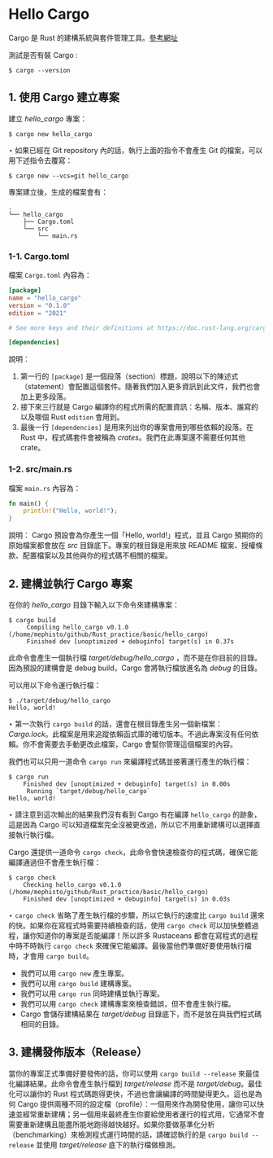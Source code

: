 # Hello Cargo

Cargo 是 Rust 的建構系統與套件管理工具。[參考網址](https://rust-lang.tw/book-tw/ch01-03-hello-cargo.html)

測試是否有裝 Cargo :
```shell
$ cargo --version
```



## 1. 使用 Cargo 建立專案

建立 *hello_cargo* 專案：

```shell
$ cargo new hello_cargo
```

$\star$ 如果已經在 Git repository 內的話，執行上面的指令不會產生 Git 的檔案，可以用下述指令去覆寫：
```shell
$ cargo new --vcs=git hello_cargo
```

專案建立後，生成的檔案會有：
```shell
.
└── hello_cargo
    ├── Cargo.toml
    └── src
        └── main.rs
```



### 1-1. Cargo.toml

檔案 `Cargo.toml` 內容為：
```toml
[package]
name = "hello_cargo"
version = "0.1.0"
edition = "2021"

# See more keys and their definitions at https://doc.rust-lang.org/cargo/reference/manifest.html

[dependencies]
```

說明：

1. 第一行的 `[package]` 是一個段落（section）標題，說明以下的陳述式（statement）會配置這個套件。隨著我們加入更多資訊到此文件，我們也會加上更多段落。
2. 接下來三行就是 Cargo 編譯你的程式所需的配置資訊：名稱、版本、誰寫的以及哪個 Rust `edition` 會用到。
3. 最後一行 `[dependencies]` 是用來列出你的專案會用到哪些依賴的段落。在 Rust 中，程式碼套件會被稱為 *crates*。我們在此專案還不需要任何其他 crate。



### 1-2. src/main.rs

檔案 `main.rs` 內容為：
```rust
fn main() {
    println!("Hello, world!");
}
```

說明：
Cargo 預設會為你產生一個「Hello, world!」程式，並且 Cargo 預期你的原始檔案都會放在 *src* 目錄底下。專案的根目錄是用來放 README 檔案、授權條款、配置檔案以及其他與你的程式碼不相關的檔案。



## 2. 建構並執行 Cargo 專案

在你的 *hello_cargo* 目錄下輸入以下命令來建構專案：
```shell
$ cargo build
	 Compiling hello_cargo v0.1.0 (/home/mephisto/github/Rust_practice/basic/hello_cargo)
     Finished dev [unoptimized + debuginfo] target(s) in 0.37s
```

此命令會產生一個執行檔 *target/debug/hello_cargo* ，而不是在你目前的目錄。因為預設的建構會是 debug build，Cargo 會將執行檔放進名為 *debug* 的目錄。

可以用以下命令運行執行檔：
```shell
$ ./target/debug/hello_cargo
Hello, world!
```

$\star$ 第一次執行 `cargo build` 的話，還會在根目錄產生另一個新檔案：*Cargo.lock*。此檔案是用來追蹤依賴函式庫的確切版本。不過此專案沒有任何依賴。你不會需要去手動更改此檔案，Cargo 會幫你管理這個檔案的內容。

我們也可以只用一道命令 `cargo run` 來編譯程式碼並接著運行產生的執行檔：
```shell
$ cargo run
    Finished dev [unoptimized + debuginfo] target(s) in 0.00s
     Running `target/debug/hello_cargo`
Hello, world!
```

$\star$ 請注意到這次輸出的結果我們沒有看到 Cargo 有在編譯 `hello_cargo` 的跡象，這是因為 Cargo 可以知道檔案完全沒被更改過，所以它不用重新建構可以選擇直接執行執行檔。

Cargo 還提供一道命令 `cargo check`，此命令會快速檢查你的程式碼，確保它能編譯通過但不會產生執行檔：
```shell
$ cargo check
    Checking hello_cargo v0.1.0 (/home/mephisto/github/Rust_practice/basic/hello_cargo)
    Finished dev [unoptimized + debuginfo] target(s) in 0.03s
```

$\star$ `cargo check` 省略了產生執行檔的步驟，所以它執行的速度比 `cargo build` 還來的快。如果你在寫程式時需要持續檢查的話，使用 `cargo check` 可以加快整體過程，讓你知道你的專案是否能編譯！所以許多 Rustaceans 都會在寫程式的過程中時不時執行 `cargo check` 來確保它能編譯。最後當他們準備好要使用執行檔時，才會用 `cargo build`。



- 我們可以用 `cargo new` 產生專案。
- 我們可以用 `cargo build` 建構專案。
- 我們可以用 `cargo run` 同時建構並執行專案。
- 我們可以用 `cargo check` 建構專案來檢查錯誤，但不會產生執行檔。
- Cargo 會儲存建構結果在 *target/debug* 目錄底下，而不是放在與我們程式碼相同的目錄。



## 3. 建構發佈版本（Release）

當你的專案正式準備好要發佈的話，你可以使用 `cargo build --release` 來最佳化編譯結果。此命令會產生執行檔到 *target/release* 而不是 *target/debug*。最佳化可以讓你的 Rust 程式碼跑得更快，不過也會讓編譯的時間變得更久。這也是為何 Cargo 提供兩種不同的設定檔（profile）：一個用來作為開發使用，讓你可以快速並經常重新建構；另一個用來最終產生你要給使用者運行的程式用，它通常不會需要重新建構且能盡所能地跑得越快越好。如果你要做基準化分析（benchmarking）來檢測程式運行時間的話，請確認執行的是 `cargo build --release` 並使用 *target/release* 底下的執行檔做檢測。
